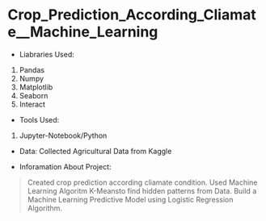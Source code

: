 # Crop_Prediction_According_Cliamate__Machine_Learning

* Liabraries Used:
1) Pandas 
2) Numpy
3) Matplotlib
4) Seaborn
5) Interact

* Tools Used:
1) Jupyter-Notebook/Python

* Data:
Collected Agricultural Data from Kaggle

* Inforamation About Project:
> Created crop prediction according cliamate condition.
> Used Machine Learning Algoritm K-Meansto find hidden patterns from Data.
> Build a Machine Learning Predictive Model using Logistic Regression Algorithm.
